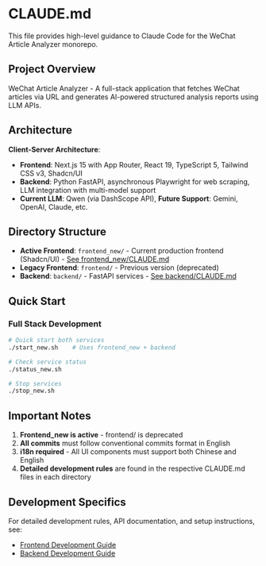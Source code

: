 # CLAUDE.md

This file provides high-level guidance to Claude Code for the WeChat Article Analyzer monorepo.

## Project Overview

WeChat Article Analyzer - A full-stack application that fetches WeChat articles via URL and generates AI-powered structured analysis reports using LLM APIs.

## Architecture

**Client-Server Architecture**:
- **Frontend**: Next.js 15 with App Router, React 19, TypeScript 5, Tailwind CSS v3, Shadcn/UI
- **Backend**: Python FastAPI, asynchronous Playwright for web scraping, LLM integration with multi-model support
- **Current LLM**: Qwen (via DashScope API), **Future Support**: Gemini, OpenAI, Claude, etc.

## Directory Structure

- **Active Frontend**: `frontend_new/` - Current production frontend (Shadcn/UI) - [See frontend_new/CLAUDE.md](./frontend_new/CLAUDE.md)
- **Legacy Frontend**: `frontend/` - Previous version (deprecated)
- **Backend**: `backend/` - FastAPI services - [See backend/CLAUDE.md](./backend/CLAUDE.md)

## Quick Start

### Full Stack Development
```bash
# Quick start both services
./start_new.sh    # Uses frontend_new + backend

# Check service status
./status_new.sh

# Stop services
./stop_new.sh
```

## Important Notes

1. **Frontend_new is active** - frontend/ is deprecated
2. **All commits** must follow conventional commits format in English
3. **i18n required** - All UI components must support both Chinese and English
4. **Detailed development rules** are found in the respective CLAUDE.md files in each directory

## Development Specifics

For detailed development rules, API documentation, and setup instructions, see:
- [Frontend Development Guide](./frontend_new/CLAUDE.md)
- [Backend Development Guide](./backend/CLAUDE.md)